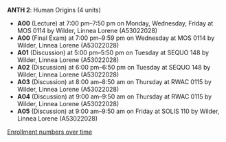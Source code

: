 **ANTH 2**: Human Origins (4 units)

- **A00** (Lecture) at 7:00 pm–7:50 pm on Monday, Wednesday, Friday at MOS 0114 by Wilder, Linnea Lorene (A53022028)
- **A00** (Final Exam) at 7:00 pm–9:59 pm on Wednesday at MOS 0114 by Wilder, Linnea Lorene (A53022028)
- **A01** (Discussion) at 5:00 pm–5:50 pm on Tuesday at SEQUO 148 by Wilder, Linnea Lorene (A53022028)
- **A02** (Discussion) at 6:00 pm–6:50 pm on Tuesday at SEQUO 148 by Wilder, Linnea Lorene (A53022028)
- **A03** (Discussion) at 8:00 am–8:50 am on Thursday at RWAC 0115 by Wilder, Linnea Lorene (A53022028)
- **A04** (Discussion) at 9:00 am–9:50 am on Thursday at RWAC 0115 by Wilder, Linnea Lorene (A53022028)
- **A05** (Discussion) at 9:00 am–9:50 am on Friday at SOLIS 110 by Wilder, Linnea Lorene (A53022028)

[Enrollment numbers over time](./ANTH2.tsv)
